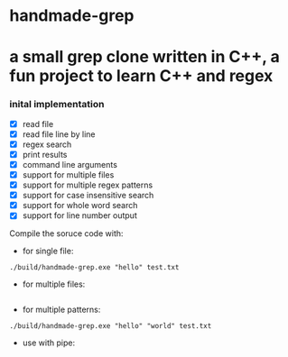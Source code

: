 # handmade-grep
# a small grep clone written in C++, a fun project to learn C++ and regex

### inital implementation
- [x] read file
- [x] read file line by line
- [x] regex search
- [x] print results
- [x] command line arguments
- [x] support for multiple files
- [x] support for multiple regex patterns
- [x] support for case insensitive search
- [x] support for whole word search
- [x] support for line number output

Compile the soruce code with:

- for single file:
```
./build/handmade-grep.exe "hello" test.txt
```

- for multiple files:
```./build/handmade-grep.exe "hello" test.txt test2.txt
```

- for multiple patterns:
```
./build/handmade-grep.exe "hello" "world" test.txt
```

- use with pipe:
```cat test.txt | ./build/handmade-grep.exe "hello"
```